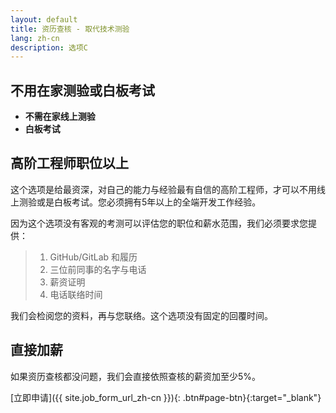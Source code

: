 ```yaml
---
layout: default
title: 资历查核 - 取代技术测验
lang: zh-cn
description: 选项C
---
```




## 不用在家测验或白板考试

* **不需在家线上测验**
* **白板考试**

## 高阶工程师职位以上

这个选项是给最资深，对自己的能力与经验最有自信的高阶工程师，才可以不用线上测验或是白板考试。您必须拥有5年以上的全端开发工作经验。

因为这个选项没有客观的考测可以评估您的职位和薪水范围，我们必须要求您提供：

> 1. GitHub/GitLab 和履历
> 2. 三位前同事的名字与电话
> 3. 薪资证明
> 4. 电话联络时间

我们会检阅您的资料，再与您联络。这个选项没有固定的回覆时间。

## 直接加薪

如果资历查核都没问题，我们会直接依照查核的薪资加至少5%。

[立即申请]({{ site.job_form_url_zh-cn }}){: .btn#page-btn}{:target="_blank"}

<br>

